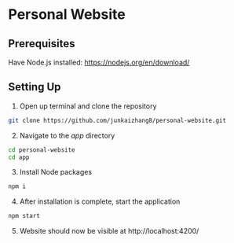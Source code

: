 # Personal Website
## Prerequisites
Have Node.js installed: https://nodejs.org/en/download/
## Setting Up
1. Open up terminal and clone the repository
```sh
git clone https://github.com/junkaizhang8/personal-website.git
```
2. Navigate to the *app* directory
```sh
cd personal-website
cd app
```
3. Install Node packages
```sh
npm i
```
4. After installation is complete, start the application
```sh
npm start
```
5. Website should now be visible at http://localhost:4200/
